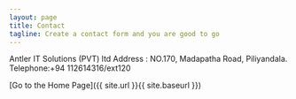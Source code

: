 ```yaml
---
layout: page
title: Contact
tagline: Create a contact form and you are good to go
---
```


Antler IT Solutions (PVT) ltd
Address : NO.170,
Madapatha Road,
Piliyandala.
Telephone:+94 112614316/ext120

[Go to the Home Page]({{ site.url }}{{ site.baseurl }})
